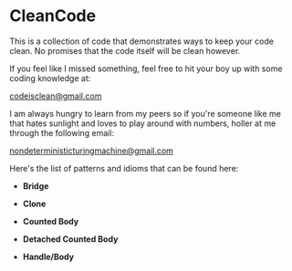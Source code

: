 # CleanCode

This is a collection of code that demonstrates ways to keep your code clean. No promises that the code itself will be clean however.

If you feel like I missed something, feel free to hit your boy up with some coding knowledge at:

codeisclean@gmail.com 

I am always hungry to learn from my peers so if you're someone like me that hates sunlight and loves to play around with numbers, holler at me through the following email:

nondeterministicturingmachine@gmail.com


Here's the list of patterns and idioms that can be found here:

* __Bridge__

* __Clone__

* __Counted Body__

* __Detached Counted Body__

* __Handle/Body__
